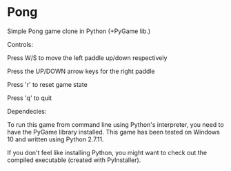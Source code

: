# Pong
Simple Pong game clone in Python (+PyGame lib.)

Controls:

Press W/S to move the left paddle up/down respectively

Press the UP/DOWN arrow keys for the right paddle

Press 'r' to reset game state

Press 'q' to quit

Dependecies:

To run this game from command line using Python's interpreter, you need to have the PyGame library installed. This game has been 
tested on Windows 10 and written using Python 2.7.11.

If you don't feel like installing Python, you might want to check out the compiled executable (created with PyInstaller).
